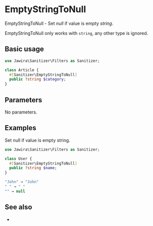 # EmptyStringToNull

EmptyStringToNull - Set _null_ if value is empty _string_.

EmptyStringToNull only works with `string`, any other type is ignored.

## Basic usage

```php
use Jawira\Sanitizer\Filters as Sanitizer;

class Article {
  #[Sanitizer\EmptyStringToNull]
  public ?string $category;
}
```

## Parameters

No parameters.

## Examples

Set null if value is empty string.

```php
use Jawira\Sanitizer\Filters as Sanitizer;

class User {
  #[Sanitizer\EmptyStringToNull]
  public ?string $name;
}
```

```php
"John" → "John"
" " → " "
"" → null
```

## See also

-

